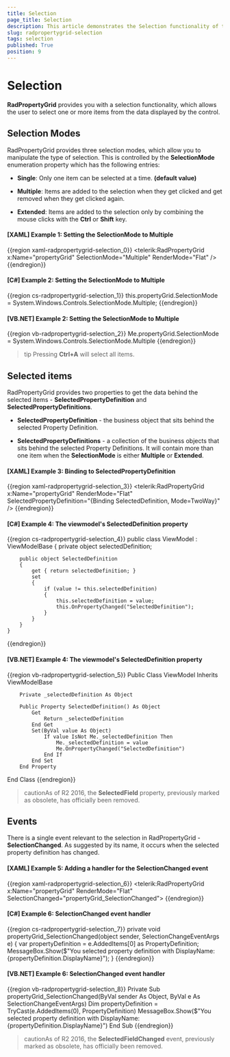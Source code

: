 ```yaml
---
title: Selection
page_title: Selection
description: This article demonstrates the Selection functionality of the RadPropertyGrid.
slug: radpropertygrid-selection
tags: selection
published: True
position: 9
---
```


# Selection

**RadPropertyGrid** provides you with a selection functionality, which allows the user to select one or more items from the data displayed by the control.

## Selection Modes

RadPropertyGrid provides three selection modes, which allow you to manipulate the type of selection. This is controlled by the **SelectionMode** enumeration property which has the following entries:

* __Single__: Only one item can be selected at a time. __(default value)__

* __Multiple__: Items are added to the selection when they get clicked and get removed when they get clicked again.

* __Extended__: Items are added to the selection only by combining the mouse clicks with the __Ctrl__ or __Shift__ key.

#### __[XAML] Example 1: Setting the SelectionMode to Multiple__

{{region xaml-radpropertygrid-selection_0}}
	 <telerik:RadPropertyGrid x:Name="propertyGrid"
                              SelectionMode="Multiple"
                              RenderMode="Flat" />
{{endregion}}

#### __[C#] Example 2: Setting the SelectionMode to Multiple__

{{region cs-radpropertygrid-selection_1}}
	this.propertyGrid.SelectionMode = System.Windows.Controls.SelectionMode.Multiple;
{{endregion}}
          
#### __[VB.NET] Example 2: Setting the SelectionMode to Multiple__

{{region vb-radpropertygrid-selection_2}}
	Me.propertyGrid.SelectionMode = System.Windows.Controls.SelectionMode.Multiple
{{endregion}}

>tip Pressing __Ctrl+A__ will select all items.

## Selected items

RadPropertyGrid provides two properties to get the data behind the selected items - __SelectedPropertyDefinition__ and __SelectedPropertyDefinitions__.
        
* __SelectedPropertyDefinition__ - the business object that sits behind the selected Property Definition.

* __SelectedPropertyDefinitions__ - a collection of the business objects that sits behind the selected Property Definitions. It will contain more than one item when the __SelectionMode__ is either __Multiple__ or __Extended__.

#### __[XAML] Example 3: Binding to SelectedPropertyDefinition__
{{region xaml-radpropertygrid-selection_3}}
	 <telerik:RadPropertyGrid x:Name="propertyGrid"
                              RenderMode="Flat"           
                              SelectedPropertyDefinition="{Binding SelectedDefinition, Mode=TwoWay}" />
{{endregion}}

#### __[C#] Example 4: The viewmodel's SelectedDefinition property__
{{region cs-radpropertygrid-selection_4}}
    public class ViewModel : ViewModelBase
    {
        private object selectedDefinition;

        public object SelectedDefinition
        {
            get { return selectedDefinition; }
            set
            {
                if (value != this.selectedDefinition)
                {
                    this.selectedDefinition = value;
                    this.OnPropertyChanged("SelectedDefinition");
                }
            }
        }
    }
{{endregion}}

#### __[VB.NET] Example 4: The viewmodel's SelectedDefinition property__
{{region vb-radpropertygrid-selection_5}}
    Public Class ViewModel
	Inherits ViewModelBase

		Private _selectedDefinition As Object

		Public Property SelectedDefinition() As Object
			Get
				Return _selectedDefinition
			End Get
			Set(ByVal value As Object)
				If value IsNot Me._selectedDefinition Then
					Me._selectedDefinition = value
					Me.OnPropertyChanged("SelectedDefinition")
				End If
			End Set
		End Property
End Class
{{endregion}}

>cautionAs of R2 2016, the **SelectedField** property, previously marked as obsolete, has officially been removed.

## Events

There is a single event relevant to the selection in RadPropertyGrid - __SelectionChanged__. As suggested by its name, it occurs when the selected property definition has changed.

#### __[XAML] Example 5: Adding a handler for the SelectionChanged event__
{{region xaml-radpropertygrid-selection_6}}
    <telerik:RadPropertyGrid x:Name="propertyGrid"
                             RenderMode="Flat"
                             SelectionChanged="propertyGrid_SelectionChanged">
{{endregion}}

#### __[C#] Example 6: SelectionChanged event handler__

{{region cs-radpropertygrid-selection_7}}
	private void propertyGrid_SelectionChanged(object sender, SelectionChangeEventArgs e)
    {
        var propertyDefinition = e.AddedItems[0] as PropertyDefinition;
        MessageBox.Show($"You selected property definition with DisplayName: {propertyDefinition.DisplayName}");
    }
{{endregion}}
          
#### __[VB.NET] Example 6: SelectionChanged event handler__

{{region vb-radpropertygrid-selection_8}}
	Private Sub propertyGrid_SelectionChanged(ByVal sender As Object, ByVal e As SelectionChangeEventArgs)
		Dim propertyDefinition = TryCast(e.AddedItems(0), PropertyDefinition)
		MessageBox.Show($"You selected property definition with DisplayName: {propertyDefinition.DisplayName}")
    End Sub
{{endregion}}

>cautionAs of R2 2016, the **SelectedFieldChanged** event, previously marked as obsolete, has officially been removed.